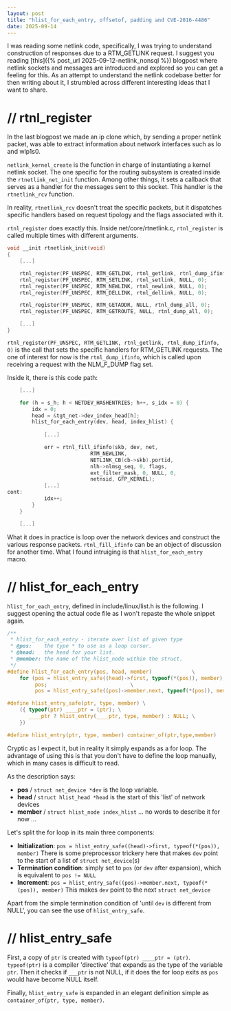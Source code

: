 ```yaml
---
layout: post
title: "hlist_for_each_entry, offsetof, padding and CVE-2016-4486"
date: 2025-09-14
---
```


I was reading some netlink code, specifically, I was trying to understand construction of responses due to a RTM_GETLINK request.
I suggest you reading [this]({% post_url 2025-09-12-netlink_nonsql %}) blogpost where netlink sockets and messages are introduced and explored so you can get a feeling for this.
As an attempt to understand the netlink codebase better for then writing about it, I strumbled across different interesting ideas that I want to share.

# **// rtnl_register**

In the last blogpost we made an ip clone which, by sending a proper netlink packet, was able to extract information about network interfaces such as lo and wlp1s0.

`netlink_kernel_create` is the function in charge of instantiating a kernel netlink socket.
The one specific for the routing subsystem is created inside the `rtnetlink_net_init` function.
Among other things, it sets a callback that serves as a handler for the messages sent to this socket.
This handler is the `rtnetlink_rcv` function.

In reality, `rtnetlink_rcv` doesn't treat the specific packets, but it dispatches specific handlers based on request tipology and the flags associated with it.

`rtnl_register` does exactly this.
Inside net/core/rtnetlink.c, `rtnl_register` is called multiple times with different arguments.
```c
void __init rtnetlink_init(void)
{
	[...]

	rtnl_register(PF_UNSPEC, RTM_GETLINK, rtnl_getlink, rtnl_dump_ifinfo, 0);
	rtnl_register(PF_UNSPEC, RTM_SETLINK, rtnl_setlink, NULL, 0);
	rtnl_register(PF_UNSPEC, RTM_NEWLINK, rtnl_newlink, NULL, 0);
	rtnl_register(PF_UNSPEC, RTM_DELLINK, rtnl_dellink, NULL, 0);

	rtnl_register(PF_UNSPEC, RTM_GETADDR, NULL, rtnl_dump_all, 0);
	rtnl_register(PF_UNSPEC, RTM_GETROUTE, NULL, rtnl_dump_all, 0);

	[...]
}
```

`rtnl_register(PF_UNSPEC, RTM_GETLINK, rtnl_getlink, rtnl_dump_ifinfo, 0)` is the call that sets the specific handlers for RTM_GETLINK requests.
The one of interest for now is the `rtnl_dump_ifinfo`, which is called upon receiving a request with the NLM_F_DUMP flag set.

Inside it, there is this code path:
```c
	[...]

	for (h = s_h; h < NETDEV_HASHENTRIES; h++, s_idx = 0) {
		idx = 0;
		head = &tgt_net->dev_index_head[h];
		hlist_for_each_entry(dev, head, index_hlist) {
		
			[...]

			err = rtnl_fill_ifinfo(skb, dev, net,
					       RTM_NEWLINK,
					       NETLINK_CB(cb->skb).portid,
					       nlh->nlmsg_seq, 0, flags,
					       ext_filter_mask, 0, NULL, 0,
					       netnsid, GFP_KERNEL);
			[...]
cont:
			idx++;
		}
	}

	[...]
```

What it does in practice is loop over the network devices and construct the various response packets.
`rtnl_fill_ifinfo` can be an object of discussion for another time.
What I found intruiging is that `hlist_for_each_entry` macro.

# **// hlist_for_each_entry**

`hlist_for_each_entry`, defined in include/linux/list.h is the following.
I suggest opening the actual code file as I won't repaste the whole snippet again.

```c
/**
 * hlist_for_each_entry	- iterate over list of given type
 * @pos:	the type * to use as a loop cursor.
 * @head:	the head for your list.
 * @member:	the name of the hlist_node within the struct.
 */
#define hlist_for_each_entry(pos, head, member)				\
	for (pos = hlist_entry_safe((head)->first, typeof(*(pos)), member);\
	     pos;							\
	     pos = hlist_entry_safe((pos)->member.next, typeof(*(pos)), member))

#define hlist_entry_safe(ptr, type, member) \
	({ typeof(ptr) ____ptr = (ptr); \
	   ____ptr ? hlist_entry(____ptr, type, member) : NULL; \
	})

#define hlist_entry(ptr, type, member) container_of(ptr,type,member)
```

Cryptic as I expect it, but in reality it simply expands as a for loop.
The advantage of using this is that you don't have to define the loop manually, which in many cases is difficult to read.

As the description says:
* **pos** / `struct net_device *dev` is the loop variable.
* **head** / `struct hlist_head *head` is the start of this 'list' of network devices
* **member** / `struct hlist_node index_hlist` ... no words to describe it for now ...

Let's split the for loop in its main three components:
* **Initialization**: `pos = hlist_entry_safe((head)->first, typeof(*(pos)), member)` There is some preprocessor trickery here that makes `dev` point to the start of a list of `struct net_device`(s)
* **Termination condition**: simply set to `pos` (or `dev` after expansion), which is equivalent to `pos != NULL`
* **Increment**:  `pos = hlist_entry_safe((pos)->member.next, typeof(*(pos)), member)` This makes `dev` point to the next `struct net_device`

Apart from the simple termination condition of 'until `dev` is different from NULL', you can see the use of `hlist_entry_safe`.

# **// hlist_entry_safe**

First, a copy of `ptr` is created with `typeof(ptr) ____ptr = (ptr)`.
`typeof(ptr)` is a compiler 'directive' that expands as the type of the variable `ptr`.
Then it checks if `___ptr` is not NULL, if it does the for loop exits as `pos` would have become NULL itself.

Finally, `hlist_entry_safe` is expanded in an elegant definition simple as `container_of(ptr, type, member)`.

